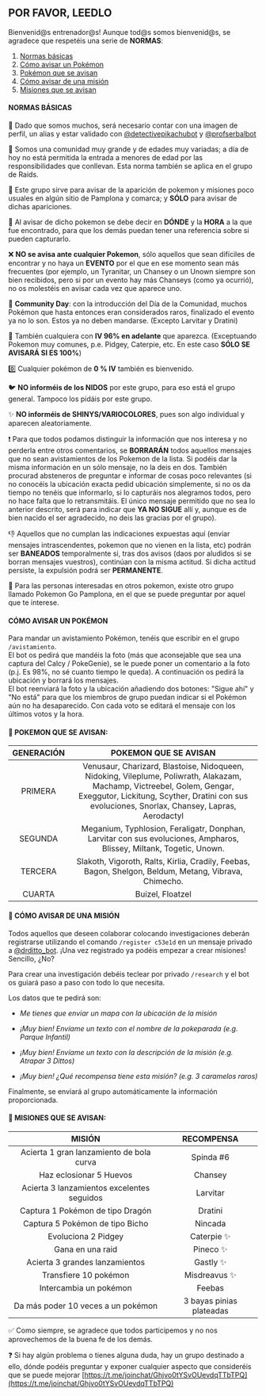 ## POR FAVOR, LEEDLO

Bienvenid@s entrenador@s!
Aunque tod@s somos bienvenid@s, se agradece que respetéis una serie de **NORMAS**:
<ol>
  <li><a href="#normas-basicas"> Normas básicas</a></li>
  <li><a href="#avistamientos"> Cómo avisar un Pokémon</a></li>
  <li><a href="#avisos-pokemon"> Pokémon que se avisan</a></li>
  <li><a href="#misiones"> Cómo avisar de una misión</a></li>
  <li><a href="#avisos-misiones"> Misiones que se avisan</a></li>
</ol>  

<h4 id="normas-basicas">NORMAS BÁSICAS</h4>
 
👤 Dado que somos muchos, será necesario contar con una imagen de perfil, un alias y estar validado con [@detectivepikachubot](https://t.me/detectivepikachubot) y [@profserbalbot](https://t.me/profserbalbot)

🔞 Somos una comunidad muy grande y de edades muy variadas; a día de hoy no está permitida la entrada a menores de edad por las responsibilidades que conllevan. Esta norma también se aplica en el grupo de Raids.

📢 Este grupo sirve para avisar de la aparición de pokemon y misiones poco usuales en algún sitio de Pamplona y comarca; y **SÓLO** para avisar de dichas apariciones.

📍 Al avisar de dicho pokemon se debe decir en **DÓNDE** y la **HORA** a la que fue encontrado, para que los demás puedan tener una referencia sobre si pueden capturarlo.

❌ **NO se avisa ante cualquier Pokemon**, sólo aquellos que sean difíciles de encontrar y no haya un **EVENTO** por el que en ese momento sean más frecuentes (por ejemplo, un Tyranitar, un Chansey o un Unown siempre son bien recibidos, pero si por un evento hay más Chanseys (como ya ocurrió), no os molestéis en avisar cada vez que aparece uno.

📆 **Community Day**: con la introducción del Día de la Comunidad, muchos Pokémon que hasta entonces eran considerados raros, finalizado el evento ya no lo son. Estos ya no deben mandarse. (Excepto Larvitar y Dratini) 

💯 También cualquiera con **IV 96% en adelante** que aparezca. (Exceptuando Pokemon muy comunes, p.e. Pidgey, Caterpie, etc. En este caso **SÓLO SE AVISARÁ SI ES 100%**)

0️⃣ Cualquier pokémon de **0 % IV** también es bienvenido.

🐦 **NO informéis de los NIDOS** por este grupo, para eso está el grupo general. Tampoco los pidáis por este grupo.

✨ **NO informéis de SHINYS/VARIOCOLORES**, pues son algo individual y aparecen aleatoriamente.

❗ Para que todos podamos distinguir la información que nos interesa y no perderla entre otros comentarios, se **BORRARÁN** todos aquellos mensajes que no sean avistamientos de los Pokemon de la lista. Si podéis dar la misma información en un sólo mensaje, no la deis en dos. También procurad absteneros de preguntar e informar de cosas poco relevantes (si no conocéis la ubicación exacta pedid ubicación simplemente, si no os da tiempo no tenéis que informarlo, si lo capturáis nos alegramos todos, pero no hace falta que lo retransmitáis.
El único mensaje permitido que no sea lo anterior descrito, será para indicar que **YA NO SIGUE** allí y, aunque es de bien nacido el ser agradecido, no deis las gracias por el grupo).

👎 Aquellos que no cumplan las indicaciones expuestas aquí (enviar mensajes intrascendentes, pokemon que no vienen en la lista, etc) podrán ser **BANEADOS** temporalmente si, tras dos avisos (daos por aludidos si se borran mensajes vuestros), continúan con la misma actitud. Si dicha actitud persiste, la expulsión podrá ser **PERMANENTE**.

👀 Para las personas interesadas en otros pokemon, existe otro grupo llamado Pokemon Go Pamplona, en el que se puede preguntar por aquel que te interese.

<h4 id="avistamientos">CÓMO AVISAR UN POKÉMON</h4>

Para mandar un avistamiento Pokémon, tenéis que escribir en el grupo `/avistamiento`.   
El bot os pedirá que mandéis la foto (más que aconsejable que sea una captura del Calcy / PokeGenie), se le puede poner un comentario a la foto (p.j. Es 98%, no sé cuanto tiempo le queda). A continuación os pedirá la ubicación y borrará los mensajes.  
El bot reenviará la foto y la ubicación añadiendo dos botones: "Sigue ahí" y "No está" para que los miembros de grupo puedan indicar si el Pokémon aún no ha desaparecido. Con cada voto se editará el mensaje con los últimos votos y la hora.

<h4 id="avisos-pokemon">🐾 POKEMON QUE SE AVISAN:</h4>

| **GENERACIÓN**  | **POKEMON QUE SE AVISAN** |
| :-------------: | :-------------: |
| PRIMERA  | Venusaur, Charizard, Blastoise, Nidoqueen, Nidoking, Vileplume, Poliwrath, Alakazam, Machamp, Victreebel, Golem, Gengar, Exeggutor, Lickitung, Scyther, Dratini con sus evoluciones, Snorlax, Chansey, Lapras, Aerodactyl  |
| SEGUNDA  | Meganium, Typhlosion, Feraligatr, Donphan, Larvitar con sus evoluciones, Ampharos, Blissey,  Miltank, Togetic, Unown.  |
| TERCERA  | Slakoth, Vigoroth, Ralts, Kirlia, Cradily, Feebas, Bagon, Shelgon, Beldum, Metang, Vibrava, Chimecho.  |
| CUARTA  | Buizel, Floatzel  |

<h4 id="misiones">👾 CÓMO AVISAR DE UNA MISIÓN</h4>

Todos aquellos que deseen colaborar colocando investigaciones deberán registrarse utilizando el comando `/register c53e1d` en un mensaje privado a [@drditto_bot](https://t.me/drditto_bot). ¡Una vez registrado ya podéis empezar a crear misiones! Sencillo, ¿No?

Para crear una investigación debéis teclear por privado `/research` y el bot os guiará paso a paso con todo lo que necesita.

Los datos que te pedirá son: 

-  *Me tienes que enviar un mapa con la ubicación de la misión*

-  *¡Muy bien! Envíame un texto con el nombre de la pokeparada (e.g. Parque Infantil)*

-  *¡Muy bien! Envíame un texto con la descripción de la misión (e.g. Atrapar 3 Dittos)*

-  *¡Muy bien! ¿Qué recompensa tiene esta misión? (e.g. 3 caramelos raros)*


Finalmente, se enviará al grupo automáticamente la información proporcionada.

<h4 id="avisos-misiones">🔎 MISIONES QUE SE AVISAN:</h4>

| **MISIÓN**  | **RECOMPENSA** |
| :-------------: | :-------------: |
| Acierta 1 gran lanzamiento de bola curva  | Spinda #6  |
| Haz eclosionar 5 Huevos  | Chansey  |
| Acierta 3 lanzamientos excelentes seguidos  | Larvitar  |
| Captura 1 Pokémon de tipo Dragón  | Dratini  |
| Captura 5 Pokémon de tipo Bicho  | Nincada  |
| Evoluciona 2 Pidgey  | Caterpie ✨ |
| Gana en una raid  | Pineco ✨ |
| Acierta 3 grandes lanzamientos | Gastly ✨ |
| Transfiere 10 pokémon  | Misdreavus ✨ |
| Intercambia un pokémon  | Feebas |
| Da más poder 10 veces a un pokémon  | 3 bayas pinias plateadas |


✅ Como siempre, se agradece que todos participemos y no nos aprovechemos de la buena fe de los demás.

❓ Si hay algún problema o tienes alguna duda, hay un grupo destinado a ello, dónde podéis preguntar y exponer cualquier aspecto que consideréis que se puede mejorar [https://t.me/joinchat/Ghjvo0tYSvOUevdqTTbTPQ](https://t.me/joinchat/Ghjvo0tYSvOUevdqTTbTPQ)

